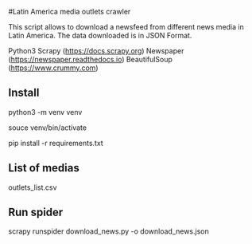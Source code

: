 #Latin America media outlets crawler

This script allows to download a newsfeed from different news media in Latin America. The data downloaded is in JSON Format.

Python3
Scrapy (https://docs.scrapy.org)
Newspaper (https://newspaper.readthedocs.io)
BeautifulSoup (https://www.crummy.com)

## Install

python3 -m venv venv

souce venv/bin/activate

pip install -r requirements.txt

## List of medias

outlets_list.csv

## Run spider

scrapy runspider download_news.py -o download_news.json





